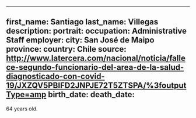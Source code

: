 ---
first_name: Santiago
last_name: Villegas
description: 
portrait: 
occupation: Administrative Staff
employer: 
city: San José de Maipo
province: 
country: Chile
source: http://www.latercera.com/nacional/noticia/fallece-segundo-funcionario-del-area-de-la-salud-diagnosticado-con-covid-19/JXZQV5PBIFD2JNPJE72T5ZTSPA/%3foutputType=amp
birth_date: 
death_date: 
--

64 years old.